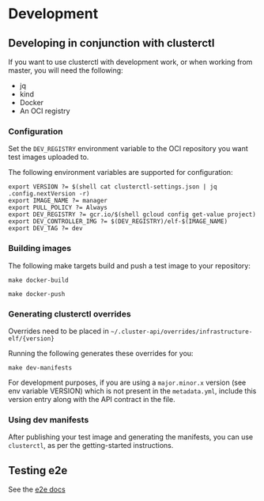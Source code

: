 # Development

## Developing in conjunction with clusterctl

If you want to use clusterctl with development work, or when working from master,
you will need the following:

* jq
* kind
* Docker
* An OCI registry

### Configuration

Set the `DEV_REGISTRY` environment variable to the OCI repository
you want test images uploaded to.

The following environment variables are supported for configuration:

```shell
export VERSION ?= $(shell cat clusterctl-settings.json | jq .config.nextVersion -r)
export IMAGE_NAME ?= manager
export PULL_POLICY ?= Always
export DEV_REGISTRY ?= gcr.io/$(shell gcloud config get-value project)
export DEV_CONTROLLER_IMG ?= $(DEV_REGISTRY)/elf-$(IMAGE_NAME)
export DEV_TAG ?= dev
```

### Building images

The following make targets build and push a test image to your repository:

``` shell
make docker-build

make docker-push
```

### Generating clusterctl overrides

Overrides need to be placed in `~/.cluster-api/overrides/infrastructure-elf/{version}`

Running the following generates these overrides for you:

``` shell
make dev-manifests
```

For development purposes, if you are using a `major.minor.x` version (see env variable VERSION) which is not present in the `metadata.yml`, include this version entry along with the API contract in the file.

### Using dev manifests

After publishing your test image and generating the manifests, you can use
`clusterctl`, as per the getting-started instructions.

## Testing e2e

See the [e2e docs](../test/e2e/README.md)
